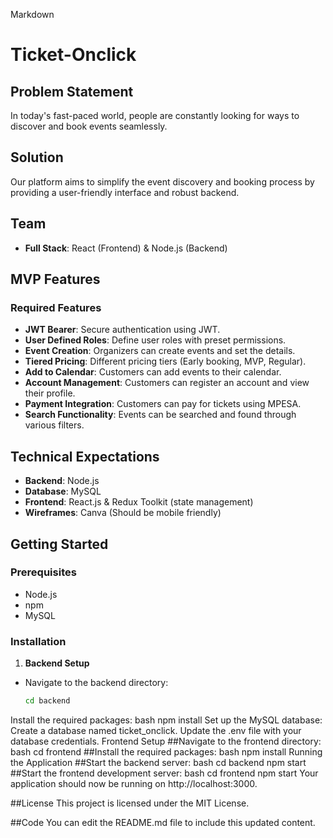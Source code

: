 
Markdown
# Ticket-Onclick

## Problem Statement

In today's fast-paced world, people are constantly looking for ways to discover and book events seamlessly.

## Solution

Our platform aims to simplify the event discovery and booking process by providing a user-friendly interface and robust backend.

## Team

- **Full Stack**: React (Frontend) & Node.js (Backend)

## MVP Features

### Required Features

- **JWT Bearer**: Secure authentication using JWT.
- **User Defined Roles**: Define user roles with preset permissions.
- **Event Creation**: Organizers can create events and set the details.
- **Tiered Pricing**: Different pricing tiers (Early booking, MVP, Regular).
- **Add to Calendar**: Customers can add events to their calendar.
- **Account Management**: Customers can register an account and view their profile.
- **Payment Integration**: Customers can pay for tickets using MPESA.
- **Search Functionality**: Events can be searched and found through various filters.

## Technical Expectations

- **Backend**: Node.js
- **Database**: MySQL
- **Frontend**: React.js & Redux Toolkit (state management)
- **Wireframes**: Canva (Should be mobile friendly)

## Getting Started

### Prerequisites

- Node.js
- npm
- MySQL

### Installation

1. **Backend Setup**

- Navigate to the backend directory:
  ```bash
  cd backend
Install the required packages:
bash
npm install
Set up the MySQL database:
Create a database named ticket_onclick.
Update the .env file with your database credentials.
Frontend Setup
##Navigate to the frontend directory:
bash
cd frontend
##Install the required packages:
bash
npm install
Running the Application
##Start the backend server:
bash
cd backend
npm start
##Start the frontend development server:
bash
cd frontend
npm start
Your application should now be running on http://localhost:3000.

##License
This project is licensed under the MIT License.

##Code
You can edit the README.md file to include this updated content.
